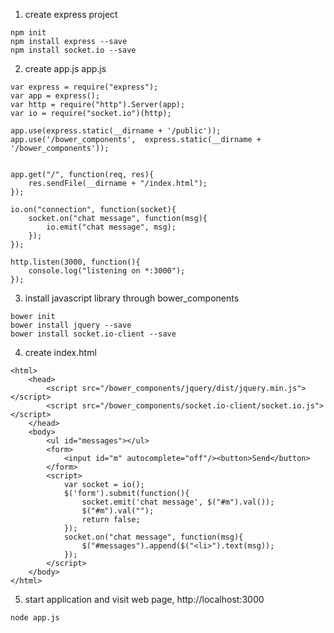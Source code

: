 1. create express project
```
npm init
npm install express --save
npm install socket.io --save
```

2. create app.js
app.js
```
var express = require("express");
var app = express();
var http = require("http").Server(app);
var io = require("socket.io")(http);

app.use(express.static(__dirname + '/public'));
app.use('/bower_components',  express.static(__dirname + '/bower_components'));


app.get("/", function(req, res){
	res.sendFile(__dirname + "/index.html");
});

io.on("connection", function(socket){
	socket.on("chat message", function(msg){
		io.emit("chat message", msg);
	});
});

http.listen(3000, function(){
	console.log("listening on *:3000");
});
```

3. install javascript library through bower_components
```
bower init 
bower install jquery --save
bower install socket.io-client --save
```

4. create index.html
```
<html>
	<head>
		<script src="/bower_components/jquery/dist/jquery.min.js"></script>
		<script src="/bower_components/socket.io-client/socket.io.js"></script>
	</head>
	<body>
		<ul id="messages"></ul>
		<form>
			<input id="m" autocomplete="off"/><button>Send</button>
		</form>
		<script>
			var socket = io();
			$('form').submit(function(){
				socket.emit('chat message', $("#m").val());
				$("#m").val("");
				return false;
			});
			socket.on("chat message", function(msg){
				$("#messages").append($("<li>").text(msg));
			});
		</script>
	</body>
</html>
```

5. start application and visit web page, http://localhost:3000
```
node app.js
```

